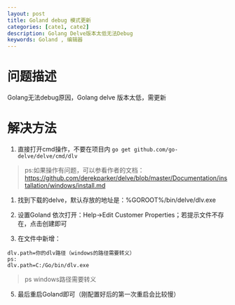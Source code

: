 ```yaml
---
layout: post
title: Goland debug 模式更新
categories: [cate1, cate2]
description: Golang Delve版本太低无法Debug
keywords: Goland , 编辑器
---
```


# 问题描述
Golang无法debug原因，Golang delve 版本太低，需更新

# 解决方法

1. 直接打开cmd操作，不要在项目内
`go get github.com/go-delve/delve/cmd/dlv`


> ps:如果操作有问题，可以参看作者的文档：https://github.com/derekparker/delve/blob/master/Documentation/installation/windows/install.md

1. 找到下载的delve，默认存放的地址是：%GOROOT%/bin/delve/dlv.exe

2. 设置Goland
依次打开：Help->Edit Customer Properties；若提示文件不存在，点击创建即可

4. 在文件中新增：
```
dlv.path=你的dlv路径（windows的路径需要转义）
ps:
dlv.path=C:/Go/bin/dlv.exe
```

> ps windows路径需要转义

5. 最后重启Goland即可（刚配置好后的第一次重启会比较慢）



